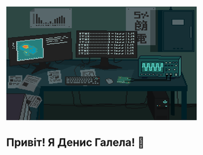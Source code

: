 <br clear="both">

<div align="center">
    <img height="300" width="600" src="assets/Laboratory 研究室.gif">
</div>

<h1>Привіт! Я Денис Галела! 👋 </h1>
